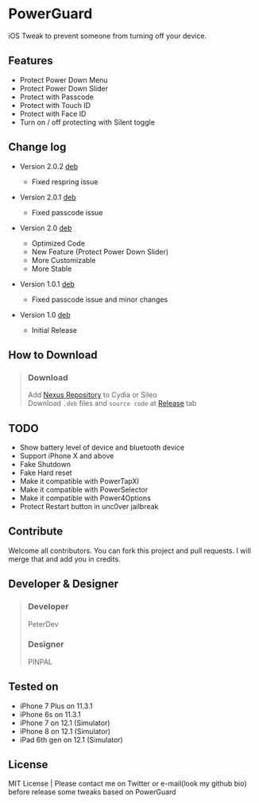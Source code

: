 # PowerGuard
iOS Tweak to prevent someone from turning off your device.

## Features
* Protect Power Down Menu
* Protect Power Down Slider
* Protect with Passcode
* Protect with Touch ID
* Protect with Face ID
* Turn on / off protecting with Silent toggle

## Change log
* Version 2.0.2 [deb](https://github.com/peterprd/PowerGuard/releases/download/2.0.2/com.peterdev.powerguard_2.0.2_iphoneos-arm.deb)
  * Fixed respring issue
  
* Version 2.0.1 [deb](https://github.com/peterprd/PowerGuard/releases/download/2.0.1/com.peterdev.powerguard_2.0.1_iphoneos-arm.deb)
  * Fixed passcode issue
  
* Version 2.0 [deb](https://github.com/peterprd/PowerGuard/releases/download/2.0/com.peterdev.powerguard_2.0_iphoneos-arm.deb)
  * Optimized Code
  * New Feature (Protect Power Down Slider)
  * More Customizable
  * More Stable
  
* Version 1.0.1 [deb](https://github.com/peterprd/PowerGuard/releases/download/1.0.1/com.peterdev.powerguard_1.0.1_iphoneos-arm.deb)
  * Fixed passcode issue and minor changes

* Version 1.0 [deb](https://github.com/peterprd/PowerGuard/releases/download/1.0/com.peterdev.powerguard_1.0_iphoneos-arm.deb)
  * Initial Release

## How to Download
> ### Download
> Add [Nexus Repository](https://nexusrepo.kro.kr) to Cydia or Sileo  
> Download ```.deb``` files and ```source code``` at [Release](https://github.com/peterprd/PowerGuard/releases) tab

## TODO
* Show battery level of device and bluetooth device
* Support iPhone X and above
* Fake Shutdown
* Fake Hard reset
* Make it compatible with PowerTapXI
* Make it compatible with PowerSelector
* Make it compatible with Power4Options
* Protect Restart button in unc0ver jailbreak

## Contribute
Welcome all contributors. You can fork this project and pull requests. I will merge that and add you in credits.

## Developer & Designer
> ### Developer
> PeterDev
> 
> ### Designer
> PINPAL

## Tested on
* iPhone 7 Plus on 11.3.1
* iPhone 6s on 11.3.1
* iPhone 7 on 12.1 (Simulator)
* iPhone 8 on 12.1 (Simulator)
* iPad 6th gen on 12.1 (Simulator)
  
## License
MIT License | Please contact me on Twitter or e-mail(look my github bio) before release some tweaks based on PowerGuard
